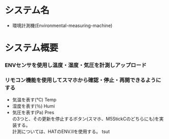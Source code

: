 # システム名
- 環境計測機(Environmental-measuring-machine)
# システム概要
### ENVセンサを使用し温度・湿度・気圧を計測しアップロード
### リモコン機能を使用してスマホから確認・停止・再開できるようにする
- 気温を表す(℃) Temp
- 湿度を表す(％) Humi
- 気圧を表す(Pa) Pres  
の3つと、その更新を停止するボタン(スマホ、M5StickCのどちらにも)を実装する。  
計測については、HATのENV.Ⅱを使用する。
tsut